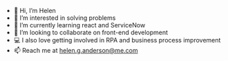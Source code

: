 - 👋 Hi, I’m Helen
- 👀 I’m interested in solving problems
- 🌱 I’m currently learning react and ServiceNow
- 💞️ I’m looking to collaborate on front-end development
- 💻 I also love getting involved in RPA and business process improvement
- 📫 Reach me at helen.g.anderson@me.com 

<!---
grace-anderson/grace-anderson is a ✨ special ✨ repository because its `README.md` (this file) appears on your GitHub profile.
You can click the Preview link to take a look at your changes.
--->

